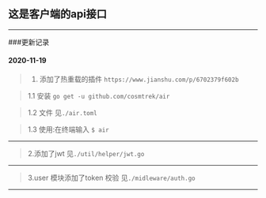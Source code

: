## 这是客户端的api接口
---------------------------------------------
###更新记录
#### 2020-11-19
> 1. 添加了热重载的插件 `https://www.jianshu.com/p/6702379f602b`

> 1.1 安装 `go get -u github.com/cosmtrek/air`

> 1.2 文件  见`./air.toml`

> 1.3 使用:在终端输入 `$ air`

---------------------------------------------
> 2.添加了jwt  见`./util/helper/jwt.go`
---------------------------------------------
> 3.user 模块添加了token 校验 见`./midleware/auth.go`
***************************